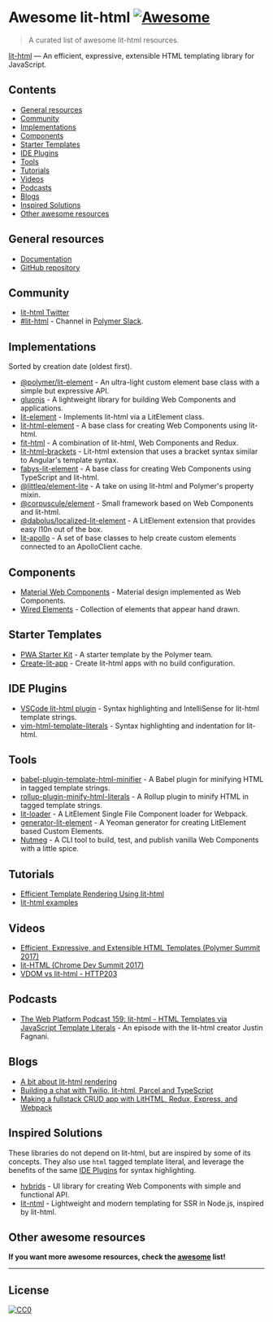 # Awesome lit-html [![Awesome](https://cdn.rawgit.com/sindresorhus/awesome/d7305f38d29fed78fa85652e3a63e154dd8e8829/media/badge.svg)](https://github.com/sindresorhus/awesome)

> A curated list of awesome lit-html resources.

[lit-html](https://polymer.github.io/lit-html/) — An efficient, expressive, extensible HTML templating library for JavaScript.

## Contents

- [General resources](#general-resources)
- [Community](#community)
- [Implementations](#implementations)
- [Components](#components)
- [Starter Templates](#starter-templates)
- [IDE Plugins](#ide-plugins)
- [Tools](#tools)
- [Tutorials](#tutorials)
- [Videos](#videos)
- [Podcasts](#podcasts)
- [Blogs](#blogs)
- [Inspired Solutions](#inspired-solutions)
- [Other awesome resources](#other-awesome-resources)

## General resources

- [Documentation](https://polymer.github.io/lit-html/)
- [GitHub repository](https://github.com/Polymer/lit-html)

## Community

- [lit-html Twitter](https://twitter.com/lit_html)
- [#lit-html](https://polymer.slack.com/archives/lit-html) - Channel in [Polymer Slack](https://polymer-slack.herokuapp.com).

## Implementations

Sorted by creation date (oldest first).

- [@polymer/lit-element](https://github.com/Polymer/lit-element) - An ultra-light custom element base class with a simple but expressive API.
- [gluonjs](https://github.com/ruphin/gluonjs) - A lightweight library for building Web Components and applications.
- [lit-element](https://github.com/DiiLord/lit-element) - Implements lit-html via a LitElement class.
- [lit-html-element](https://github.com/kenchris/lit-element) - A base class for creating Web Components using lit-html.
- [fit-html](https://github.com/Festify/fit-html) - A combination of lit-html, Web Components and Redux.
- [lit-html-brackets](https://github.com/bgotink/lit-html-brackets) - Lit-html extension that uses a bracket syntax similar to Angular's template syntax.
- [fabys-lit-element](https://github.com/fabysdev/fabys-lit-element) - A base class for creating Web Components using TypeScript and lit-html.
- [@littleq/element-lite](https://github.com/tjmonsi/element-lite) - A take on using lit-html and Polymer's property mixin.
- [@corpuscule/element](https://github.com/corpusculejs/corpuscule) - Small framework based on Web Components and lit-html.
- [@dabolus/localized-lit-element](https://github.com/Dabolus/localized-lit-element) - A LitElement extension that provides easy l10n out of the box.
- [lit-apollo](https://github.com/bennypowers/lit-apollo) - A set of base classes to help create custom elements connected to an ApolloClient cache.

## Components

- [Material Web Components](https://github.com/material-components/material-components-web-components) - Material design implemented as Web Components.
- [Wired Elements](https://github.com/wiredjs/wired-elements) - Collection of elements that appear hand drawn.

## Starter Templates

- [PWA Starter Kit](https://github.com/Polymer/pwa-starter-kit) - A starter template by the Polymer team.
- [Create-lit-app](https://github.com/thepassle/create-lit-app) - Create lit-html apps with no build configuration.

## IDE Plugins

- [VSCode lit-html plugin](https://github.com/mjbvz/vscode-lit-html) - Syntax highlighting and IntelliSense for lit-html template strings.
- [vim-html-template-literals](https://github.com/jonsmithers/vim-html-template-literals) - Syntax highlighting and indentation for lit-html.

## Tools

- [babel-plugin-template-html-minifier](https://github.com/goto-bus-stop/babel-plugin-template-html-minifier) - A Babel plugin for minifying HTML in tagged template strings.
- [rollup-plugin-minify-html-literals](https://github.com/asyncLiz/rollup-plugin-minify-html-literals) - A Rollup plugin to minify HTML in tagged template strings.
- [lit-loader](https://github.com/PolymerX/lit-loader) - A LitElement Single File Component loader for Webpack.
- [generator-lit-element](https://github.com/sebs/generator-lit-element) - A Yeoman generator for creating LitElement based Custom Elements.
- [Nutmeg](https://github.com/abraham/nutmeg-cli) - A CLI tool to build, test, and publish vanilla Web Components with a little spice.

## Tutorials

- [Efficient Template Rendering Using lit-html](https://alligator.io/web-components/lit-html/)
- [lit-html examples](https://github.com/LarsDenBakker/lit-html-examples)

## Videos

- [Efficient, Expressive, and Extensible HTML Templates (Polymer Summit 2017)](https://www.youtube.com/watch?v=ruql541T7gc)
- [lit-HTML (Chrome Dev Summit 2017)](https://www.youtube.com/watch?v=Io6JjgckHbg)
- [VDOM vs lit-html - HTTP203](https://www.youtube.com/watch?v=uCHZJy2n8Qs)

## Podcasts

- [The Web Platform Podcast 159: lit-html - HTML Templates via JavaScript Template Literals](https://thewebplatformpodcast.com/159-lithtml-html-templates-via-javascript-template-literals) - 
An episode with the lit-html creator Justin Fagnani.

## Blogs

- [A bit about lit-html rendering](https://medium.com/@kennethrohde/a-bit-about-lit-html-rendering-2964c50ee56c)
- [Building a chat with Twilio, lit-html, Parcel and TypeScript](https://www.twilio.com/blog/2018/05/building-a-chat-with-twilio-lit-html-parcel-and-typescript.html)
- [Making a fullstack CRUD app with LitHTML, Redux, Express, and Webpack](https://medium.com/@pascalschilp/making-a-fullstack-crud-app-with-lithtml-redux-express-and-webpack-fe7e5cf8b3ef)

## Inspired Solutions

These libraries do not depend on lit-html, but are inspired by some of its concepts. They also use `html` tagged
template literal, and leverage the benefits of the same [IDE Plugins](#ide-plugins) for syntax highlighting.

- [hybrids](https://github.com/hybridsjs/hybrids) - UI library for creating Web Components with simple and functional API.
- [lit-ntml](https://github.com/motss/lit-ntml) - Lightweight and modern templating for SSR in Node.js, inspired by lit-html.

## Other awesome resources

**If you want more awesome resources, check the [awesome](https://github.com/sindresorhus/awesome) list!**

---

## License

[![CC0](https://upload.wikimedia.org/wikipedia/commons/6/69/CC0_button.svg)](http://creativecommons.org/publicdomain/zero/1.0/)
